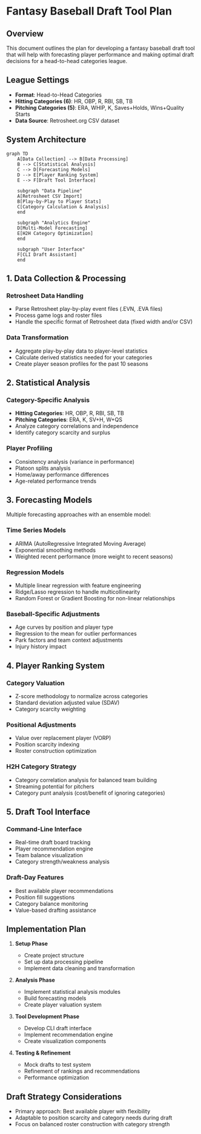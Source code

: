 # Fantasy Baseball Draft Tool Plan

## Overview
This document outlines the plan for developing a fantasy baseball draft tool that will help with forecasting player performance and making optimal draft decisions for a head-to-head categories league.

## League Settings
- **Format**: Head-to-Head Categories
- **Hitting Categories (6)**: HR, OBP, R, RBI, SB, TB
- **Pitching Categories (5)**: ERA, WHIP, K, Saves+Holds, Wins+Quality Starts
- **Data Source**: Retrosheet.org CSV dataset

## System Architecture

```mermaid
graph TD
    A[Data Collection] --> B[Data Processing]
    B --> C[Statistical Analysis]
    C --> D[Forecasting Models]
    D --> E[Player Ranking System]
    E --> F[Draft Tool Interface]
    
    subgraph "Data Pipeline"
    A[Retrosheet CSV Import]
    B[Play-by-Play to Player Stats]
    C[Category Calculation & Analysis]
    end
    
    subgraph "Analytics Engine"
    D[Multi-Model Forecasting]
    E[H2H Category Optimization]
    end
    
    subgraph "User Interface"
    F[CLI Draft Assistant]
    end
```

## 1. Data Collection & Processing

### Retrosheet Data Handling
- Parse Retrosheet play-by-play event files (.EVN, .EVA files)
- Process game logs and roster files
- Handle the specific format of Retrosheet data (fixed width and/or CSV)

### Data Transformation
- Aggregate play-by-play data to player-level statistics
- Calculate derived statistics needed for your categories
- Create player season profiles for the past 10 seasons

## 2. Statistical Analysis

### Category-Specific Analysis
- **Hitting Categories**: HR, OBP, R, RBI, SB, TB
- **Pitching Categories**: ERA, K, SV+H, W+QS
- Analyze category correlations and independence
- Identify category scarcity and surplus

### Player Profiling
- Consistency analysis (variance in performance)
- Platoon splits analysis
- Home/away performance differences
- Age-related performance trends

## 3. Forecasting Models

Multiple forecasting approaches with an ensemble model:

### Time Series Models
- ARIMA (AutoRegressive Integrated Moving Average)
- Exponential smoothing methods
- Weighted recent performance (more weight to recent seasons)

### Regression Models
- Multiple linear regression with feature engineering
- Ridge/Lasso regression to handle multicollinearity
- Random Forest or Gradient Boosting for non-linear relationships

### Baseball-Specific Adjustments
- Age curves by position and player type
- Regression to the mean for outlier performances
- Park factors and team context adjustments
- Injury history impact

## 4. Player Ranking System

### Category Valuation
- Z-score methodology to normalize across categories
- Standard deviation adjusted value (SDAV)
- Category scarcity weighting

### Positional Adjustments
- Value over replacement player (VORP)
- Position scarcity indexing
- Roster construction optimization

### H2H Category Strategy
- Category correlation analysis for balanced team building
- Streaming potential for pitchers
- Category punt analysis (cost/benefit of ignoring categories)

## 5. Draft Tool Interface

### Command-Line Interface
- Real-time draft board tracking
- Player recommendation engine
- Team balance visualization
- Category strength/weakness analysis

### Draft-Day Features
- Best available player recommendations
- Position fill suggestions
- Category balance monitoring
- Value-based drafting assistance

## Implementation Plan

1. **Setup Phase**
   - Create project structure
   - Set up data processing pipeline
   - Implement data cleaning and transformation

2. **Analysis Phase**
   - Implement statistical analysis modules
   - Build forecasting models
   - Create player valuation system

3. **Tool Development Phase**
   - Develop CLI draft interface
   - Implement recommendation engine
   - Create visualization components

4. **Testing & Refinement**
   - Mock drafts to test system
   - Refinement of rankings and recommendations
   - Performance optimization

## Draft Strategy Considerations
- Primary approach: Best available player with flexibility
- Adaptable to position scarcity and category needs during draft
- Focus on balanced roster construction with category strength
